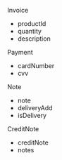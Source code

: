 Invoice
- productId
- quantity
- description

Payment
- cardNumber
- cvv

Note
- note
- deliveryAdd
- isDelivery

CreditNote
- creditNote
- notes